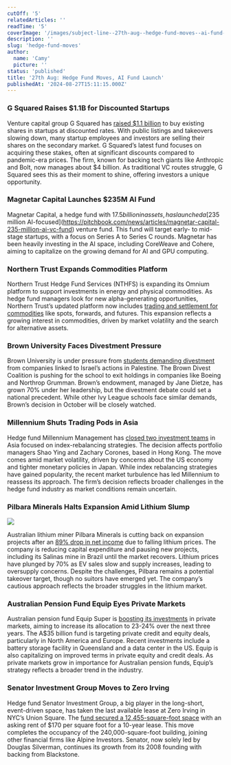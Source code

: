 ```yaml
---
cutOff: '5'
relatedArticles: ''
readTime: '5'
coverImage: '/images/subject-line--27th-aug--hedge-fund-moves--ai-fund-launch-b-MwNT.webp'
description: ''
slug: 'hedge-fund-moves'
author:
  name: 'Camy'
  picture: ''
status: 'published'
title: '27th Aug: Hedge Fund Moves, AI Fund Launch'
publishedAt: '2024-08-27T15:11:15.000Z'
---
```


### G Squared Raises $1.1B for Discounted Startups

Venture capital group G Squared has [raised $1.1 billion](https://www.ft.com/content/b7bac796-c194-442a-95c8-204425435309) to buy existing shares in startups at discounted rates. With public listings and takeovers slowing down, many startup employees and investors are selling their shares on the secondary market. G Squared’s latest fund focuses on acquiring these stakes, often at significant discounts compared to pandemic-era prices. The firm, known for backing tech giants like Anthropic and Bolt, now manages about $4 billion. As traditional VC routes struggle, G Squared sees this as their moment to shine, offering investors a unique opportunity.

### Magnetar Capital Launches $235M AI Fund

Magnetar Capital, a hedge fund with $17.5 billion in assets, has launched a [$235 million AI-focused](https://pitchbook.com/news/articles/magnetar-capital-235-million-ai-vc-fund) venture fund. This fund will target early- to mid-stage startups, with a focus on Series A to Series C rounds. Magnetar has been heavily investing in the AI space, including CoreWeave and Cohere, aiming to capitalize on the growing demand for AI and GPU computing.

### Northern Trust Expands Commodities Platform

Northern Trust Hedge Fund Services (NTHFS) is expanding its Omnium platform to support investments in energy and physical commodities. As hedge fund managers look for new alpha-generating opportunities, Northern Trust’s updated platform now includes [trading and settlement for commodities](https://www.northerntrust.com/united-states/pr/2024/northern-trust-hedge-fund-services-expands-to-meet-demand-energy-investing#:~:text=CHICAGO%20%E2%80%94%20Northern%20Trust%20\(Nasdaq%3A,in%20energy%20and%20physical%20commodities.) like spots, forwards, and futures. This expansion reflects a growing interest in commodities, driven by market volatility and the search for alternative assets.

### Brown University Faces Divestment Pressure

Brown University is under pressure from [students demanding divestment](https://www.bloomberg.com/news/articles/2024-08-26/ivy-league-money-managers-confront-renewed-demands-over-israel) from companies linked to Israel’s actions in Palestine. The Brown Divest Coalition is pushing for the school to exit holdings in companies like Boeing and Northrop Grumman. Brown’s endowment, managed by Jane Dietze, has grown 70% under her leadership, but the divestment debate could set a national precedent. While other Ivy League schools face similar demands, Brown’s decision in October will be closely watched.

### Millennium Shuts Trading Pods in Asia

Hedge fund Millennium Management has [closed two investment teams](https://finance.yahoo.com/news/millennium-shuts-two-trading-pods-051154837.html?guccounter=1&guce_referrer=aHR0cHM6Ly93d3cuZ29vZ2xlLmNvbS8&guce_referrer_sig=AQAAADRduiaQa93yzZcPzIR2_VhE1wXKYqiKWZDqr40dhClOtm2S3i6J9R-ATdsKLk3sJzxJZM3b5wsLiMl5ir9JNej4IjEvhdDRbN7H_Eb2E_NALBXhnVLLaiIEUmCgjECV75MB5La59eROvBmvZPF0varxOdEw8RWanbKyENvPjnm2) in Asia focused on index-rebalancing strategies. The decision affects portfolio managers Shao Ying and Zachary Corones, based in Hong Kong. The move comes amid market volatility, driven by concerns about the US economy and tighter monetary policies in Japan. While index rebalancing strategies have gained popularity, the recent market turbulence has led Millennium to reassess its approach. The firm’s decision reflects broader challenges in the hedge fund industry as market conditions remain uncertain.

### Pilbara Minerals Halts Expansion Amid Lithium Slump

![](/images/subject-line--27th-aug--hedge-fund-moves--ai-fund-launch-b-A3MT.webp)

Australian lithium miner Pilbara Minerals is cutting back on expansion projects after an [89% drop in net income](https://www.bnnbloomberg.ca/investing/2024/08/25/pilbara-minerals-reports-profit-plunge-after-lithium-price-crash/) due to falling lithium prices. The company is reducing capital expenditure and pausing new projects, including its Salinas mine in Brazil until the market recovers. Lithium prices have plunged by 70% as EV sales slow and supply increases, leading to oversupply concerns. Despite the challenges, Pilbara remains a potential takeover target, though no suitors have emerged yet. The company’s cautious approach reflects the broader struggles in the lithium market.

### Australian Pension Fund Equip Eyes Private Markets

Australian pension fund Equip Super is [boosting its investments](https://www.bnnbloomberg.ca/business/international/2024/08/26/australian-pension-equip-seeks-more-private-credit-equity-deals/) in private markets, aiming to increase its allocation to 23-24% over the next three years. The A$35 billion fund is targeting private credit and equity deals, particularly in North America and Europe. Recent investments include a battery storage facility in Queensland and a data center in the US. Equip is also capitalizing on improved terms in private equity and credit deals. As private markets grow in importance for Australian pension funds, Equip’s strategy reflects a broader trend in the industry.

### Senator Investment Group Moves to Zero Irving

Hedge fund Senator Investment Group, a big player in the long-short, event-driven space, has taken the last available lease at Zero Irving in NYC’s Union Square. The [fund secured a 12,455-square-foot space](https://www.hedgeweek.com/hedge-fund-senator-secures-last-remaining-lease-at-zero-irving-in-nyc/#:~:text=Senator%20Investment%20Group%2C%20the%20long,a%20report%20by%20Commercial%20Observer.) with an asking rent of $170 per square foot for a 10-year lease. This move completes the occupancy of the 240,000-square-foot building, joining other financial firms like Alpine Investors. Senator, now solely led by Douglas Silverman, continues its growth from its 2008 founding with backing from Blackstone.